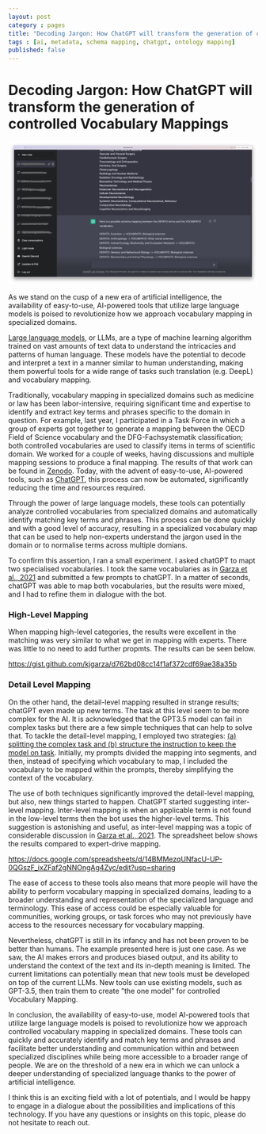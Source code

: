 ```yaml
---
layout: post
category : pages
title: "Decoding Jargon: How ChatGPT will transform the generation of controlled Vocabulary Mappings"
tags : [ai, metadata, schema mapping, chatgpt, ontology mapping]
published: false
---
```


# Decoding Jargon: How ChatGPT will transform the generation of controlled Vocabulary Mappings 

<img src="/uploads/2022/02/19/2023-01-20_vocab.png" width="700">


As we stand on the cusp of a new era of artificial intelligence, the availability of easy-to-use, AI-powered tools that utilize large language models is poised to revolutionize how we approach vocabulary mapping in specialized domains.

[Large language models](https://en.wikipedia.org/wiki/Language_model), or LLMs, are a type of machine learning algorithm trained on vast amounts of text data to understand the intricacies and patterns of human language. These models have the potential to decode and interpret a text in a manner similar to human understanding, making them powerful tools for a wide range of tasks such translation (e.g. DeepL) and vocabulary mapping.

Traditionally, vocabulary mapping in specialized domains such as medicine or law has been labor-intensive, requiring significant time and expertise to identify and extract key terms and phrases specific to the domain in question. For example, last year, I participated in a Task Force in which a group of experts got together to generate a mapping between the OECD Field of Science vocabulary and the DFG-Fachsystematik classification; both controlled vocabularies are used to classify items in terms of scientific domain. We worked for a couple of weeks, having discussions and multiple mapping sessions to produce a final mapping. The results of that work can be found in [Zenodo](https://doi.org/10.5281/zenodo.5176121). Today, with the advent of easy-to-use, AI-powered tools, such as [ChatGPT](https://openai.com/blog/chatgpt/), this process can now be automated, significantly reducing the time and resources required.

Through the power of large language models, these tools can potentially analyze controlled vocabularies from specialized domains and automatically identify matching key terms and phrases. This process can be done quickly and with a good level of accuracy, resulting in a specialized vocabulary map that can be used to help non-experts understand the jargon used in the domain or to normalise terms across multiple domians. 

To confirm this assertion, I ran a small experiment. I asked chatGPT to mapt two specialised vocabularies. I took the same vocabularies as in [Garza et al., 2021](https://doi.org/10.5281/zenodo.5176121) and submitted a few prompts to chatGPT. In a matter of seconds, chatGPT was able to map both vocabularies, but the results were mixed, and I had to refine them in dialogue with the bot. 


### High-Level Mapping

When mapping high-level categories, the results were excellent in the matching was very similar to what we get in mapping with experts. There was little to no need to add further propmts. The results can be seen below.


https://gist.github.com/kjgarza/d762bd08cc14f1af372cdf69ae38a35b


### Detail Level Mapping

On the other hand, the detail-level mapping resulted in strange results; chatGPT even made up new terms. The task at this level seem to be more complex for the AI. It is acknowledged that the GPT3.5 model can fail in complex tasks but there are a few simple techniques that can help to solve that. To tackle the detail-level mapping, I employed two strategies: [(a) splitting the complex task and (b) structure the instruction to keep the model on task](https://github.com/openai/openai-cookbook/blob/main/techniques_to_improve_reliability.md). Initially, my prompts divided the mapping into segments, and then, instead of specifying which vocabulary to map, I included the vocabulary to be mapped within the prompts, thereby simplifying the context of the vocabulary.


The use of both techniques significantly improved the detail-level mapping, but also, new things started to happen. ChatGPT started suggesting inter-level mapping. Inter-level mapping is when an applicable term is not found in the low-level terms then the bot uses the higher-level terms. This suggestion is astonishing and useful, as inter-level mapping was a topic of considerable discussion in [Garza et al., 2021](https://doi.org/10.5281/zenodo.5176121). The spreadsheet below shows the results compared to expert-drive mapping.

https://docs.google.com/spreadsheets/d/14BMMezqUNfacU-UP-0QGszF_ixZFaf2gNNOngAg4Zyc/edit?usp=sharing


The ease of access to these tools also means that more people will have the ability to perform vocabulary mapping in specialized domains, leading to a broader understanding and representation of the specialized language and terminology. This ease of access could be especially valuable for communities, working groups, or task forces who may not previously have access to the resources necessary for vocabulary mapping.

Nevertheless, chatGPT is still in its infancy and has not been proven to be better than humans. The example presented here is just one case. As we saw, the AI makes errors and produces biased output, and its ability to understand the context of the text and its in-depth meaning is limited. The current limitations can potentially mean that new tools must be developed on top of the current LLMs. New tools can use existing models, such as GPT-3.5, then train them to create "the one model" for controlled Vocabulary Mapping.


In conclusion, the availability of easy-to-use, model AI-powered tools that utilize large language models is poised to revolutionize how we approach controlled vocabulary mapping in specialized domains. These tools can quickly and accurately identify and match key terms and phrases and facilitate better understanding and communication within and between specialized disciplines while being more accessible to a broader range of people. We are on the threshold of a new era in which we can unlock a deeper understanding of specialized language thanks to the power of artificial intelligence.

I think this is an exciting field with a lot of potentials, and I would be happy to engage in a dialogue about the possibilities and implications of this technology. If you have any questions or insights on this topic, please do not hesitate to reach out.







